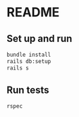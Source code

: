 # README

## Set up and run

```bash
bundle install
rails db:setup
rails s
```

## Run tests

```bash
rspec
```
